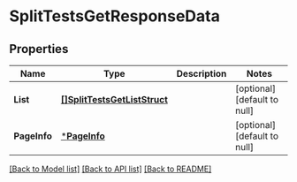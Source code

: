 # SplitTestsGetResponseData

## Properties
Name | Type | Description | Notes
------------ | ------------- | ------------- | -------------
**List** | [**[]SplitTestsGetListStruct**](SplitTestsGetListStruct.md) |  | [optional] [default to null]
**PageInfo** | [***PageInfo**](page_info.md) |  | [optional] [default to null]

[[Back to Model list]](../README.md#documentation-for-models) [[Back to API list]](../README.md#documentation-for-api-endpoints) [[Back to README]](../README.md)


